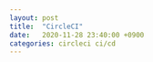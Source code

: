 ```yaml
---
layout: post
title:  "CircleCI"
date:   2020-11-28 23:40:00 +0900
categories: circleci ci/cd
---
```

